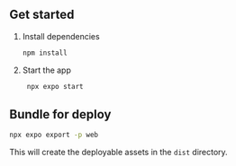 ## Get started

1. Install dependencies

   ```bash
   npm install
   ```

2. Start the app

   ```bash
    npx expo start
   ```

## Bundle for deploy

```bash
npx expo export -p web
```

This will create the deployable assets in the `dist` directory.